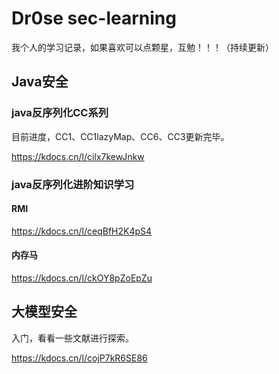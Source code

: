 # Dr0se sec-learning
我个人的学习记录，如果喜欢可以点颗星，互勉！！！（持续更新）
##  Java安全
### java反序列化CC系列
目前进度，CC1、CC1lazyMap、CC6、CC3更新完毕。

https://kdocs.cn/l/cilx7kewJnkw
### java反序列化进阶知识学习
#### RMI

https://kdocs.cn/l/ceqBfH2K4pS4

#### 内存马

https://kdocs.cn/l/ckOY8pZoEpZu
## 大模型安全
入门，看看一些文献进行探索。

https://kdocs.cn/l/cojP7kR6SE86